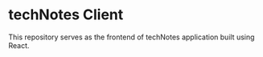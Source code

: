 # techNotes Client

This repository serves as the frontend of techNotes application built using React.